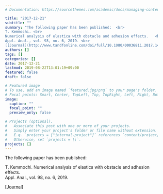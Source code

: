 ```yaml
---
# Documentation: https://sourcethemes.com/academic/docs/managing-content/

title: "2017-12-21"
subtitle: ""
summary: "The following paper has been published:  <br>
T. Kemmochi. <br>
Numerical analysis of elastica with obstacle and adhesion effects.   <br>
Appl. Anal., vol. 98, no. 6, 2019. <br>
[[Journal](http://www.tandfonline.com/doi/full/10.1080/00036811.2017.1416100)]"
authors: []
tags: []
categories: []
date: 2017-12-21
lastmod: 2019-08-22T13:01:19+09:00
featured: false
draft: false

# Featured image
# To use, add an image named `featured.jpg/png` to your page's folder.
# Focal points: Smart, Center, TopLeft, Top, TopRight, Left, Right, BottomLeft, Bottom, BottomRight.
image:
  caption: ""
  focal_point: ""
  preview_only: false

# Projects (optional).
#   Associate this post with one or more of your projects.
#   Simply enter your project's folder or file name without extension.
#   E.g. `projects = ["internal-project"]` references `content/project/deep-learning/index.md`.
#   Otherwise, set `projects = []`.
projects: []
---
```


The following paper has been published:  

T. Kemmochi.
Numerical analysis of elastica with obstacle and adhesion effects.   
Appl. Anal., vol. 98, no. 6, 2019.

[[Journal](http://www.tandfonline.com/doi/full/10.1080/00036811.2017.1416100)]